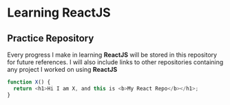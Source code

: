 # Learning ReactJS
## Practice Repository

Every progress I make in learning __ReactJS__ will be stored in this repository for future references.
I will also include links to other repositories containing any project I worked on using **ReactJS**

```javascript
function X() {
  return <h1>Hi I am X, and this is <b>My React Repo</b></h1>;
}
